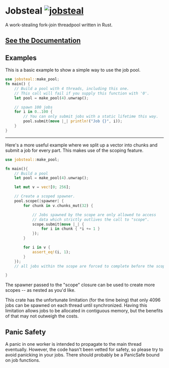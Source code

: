 # Jobsteal [![jobsteal](https://travis-ci.org/rphmeier/jobsteal.svg?branch=master)](https://travis-ci.org/rphmeier/jobsteal)

A work-stealing fork-join threadpool written in Rust.

## [See the Documentation](https://rphmeier.github.io/jobsteal/)

## Examples
This is a basic example to show a simple way to use the job pool.

```rust
use jobsteal::make_pool;
fn main() {
    // Build a pool with 4 threads, including this one.
    // This call will fail if you supply this function with '0'.
    let pool = make_pool(4).unwrap();

    // spawn 100 jobs
    for i in 0..100 {
        // You can only submit jobs with a static lifetime this way.
        pool.submit(move |_| println!("Job {}", i));
    }
}
```

---
Here's a more useful example where we split up a vector into chunks and submit a job for every part. This makes use of the scoping feature.
```rust
use jobsteal::make_pool;

fn main(){ 
    // Build a pool
    let pool = make_pool(4).unwrap();

    let mut v = vec![0; 256];

    // Create a scoped spawner.
    pool.scope(|spawner| {
        for chunk in v.chunks_mut(32) {

            // Jobs spawned by the scope are only allowed to access
            // data which strictly outlives the call to "scope".
            scope.submit(move |_| {
                for i in chunk { *i += 1 }
            });
        }

        for i in v {
            assert_eq!(i, 1);
        }
    });
    // all jobs within the scope are forced to complete before the scope function returns.

}
```

The spawner passed to the "scope" closure can be used to create more scopes -- as nested as you'd like.

This crate has the unfortunate limitation (for the time being) that only 4096 jobs can be spawned on each thread
until synchronized. Having this limitation allows jobs to be allocated in contiguous memory, but the benefits of that 
may not outweigh the costs.


## Panic Safety
A panic in one worker is intended to propagate to the main thread eventually. However, the code hasn't been vetted for safety, so please try to avoid panicking in your jobs.
There should probably be a PanicSafe bound on job functions.